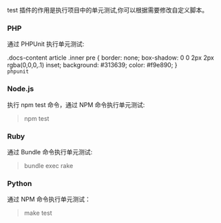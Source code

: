 test 插件的作用是执行项目中的单元测试,你可以根据需要修改自定义脚本。

### PHP

通过 PHPUnit 执行单元测试:

.docs-content article .inner pre {
    border: none;
    box-shadow: 0 0 2px 2px rgba(0,0,0,.1) inset;
    background: #313639;
    color: #f9e890;
}<code> phpunit </code>

### Node.js

执行 npm test 命令，通过 NPM 命令执行单元测试:

> npm test

### Ruby

通过 Bundle 命令执行单元测试:

> bundle exec rake 

### Python

通过 NPM 命令执行单元测试：

> make test 
